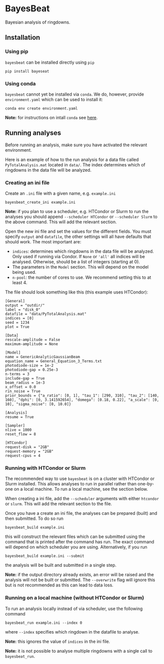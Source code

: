 # BayesBeat

Bayesian analysis of ringdowns.

## Installation

### Using pip

`bayesbeat` can be installed directly using `pip`

```
pip install bayeseat
```

### Using conda

`bayesbeat` cannot yet be installed via `conda`. We do, however, provide `environment.yaml` which
can be used to install it:

```
conda env create environment.yaml
```

**Note:** for instructions on intall `conda` see [here](https://docs.conda.io/projects/conda/en/latest/user-guide/install/index.html).

## Running analyses

Before running an analysis, make sure you have activated the relevant environment.

Here is an example of how to the run analysis for a data file called `PyTotalAnalysis.mat` located in `data/`. The index determines which of ringdowns in the data file will be analyzed.

### Creating an ini file

Create an `.ini` file with a given name, e.g. `example.ini`

```
bayesbeat_create_ini example.ini
```

**Note:** if you plan to use a scheduler, e.g. HTCondor or Slurm to run the analyses you should append `--scheduler HTCondor` or `--scheduler Slurm` to the above command. This will add the relevant section.

Open the new ini file and set the values for the different fields.
You must specify `output` and `datafile`, the other settings will all have defaults that should work.
The most important are:

* `indices`: determines which ringdowns in the data file will be analyzed. Only used if running via Condor. If `None` or `'all'` all indices will be analysed. Otherwise, should be a list of integers (starting at 0).
* The parameters in the `Model` section. This will depend on the model being used.
* `n-pool`: the number of cores to use. We recommend setting this to at least 4.

The file should look something like this (this example uses HTCondor):

```
[General]
output = "outdir/"
label = "disk_0"
datafile = "data/PyTotalAnalysis.mat"
indices = [0]
seed = 1234
plot = True

[Data]
rescale-amplitude = False
maximum-amplitude = None

[Model]
name = GenericAnalyticGaussianBeam
equation_name = General_Equation_3_Terms.txt
photodiode-size = 1e-2
photodiode-gap = 0.25e-3
n-terms = 3
include-gap = True
beam_radius = 1e-3
x_offset = 0.0
rin_noise = True
prior_bounds = {"a_ratio": [0, 1], "tau_1": [290, 310], "tau_2": [140, 160], "dphi": [0, 3.141592654], "domega": [0.18, 0.22], "a_scale": [0, 10], "sigma_noise": [0, 10.0]}

[Analysis]
resume = True

[Sampler]
nlive = 1000
reset_flow = 8

[HTCondor]
request-disk = "2GB"
request-memory = "2GB"
request-cpus = 4
```

### Running with HTCondor or Slurm

The recommended way to use `bayesbeat` is on a cluster with HTCondor or Slurm installed.
This allows analyses to run in parallel rather than one-by-one on a local machine.
To run a local machine, see the section below.

When creating a ini file, add the `--scheduler` arguments with either `htcondor` or
`slurm`. This will add the relevant section to the file.

Once you have a create an ini file, the analyses can be prepared (built) and then submitted.
To do so run

```
bayesbeat_build example.ini
```

this will construct the relevant files which can be submitted using the command that is printed after the command has run.
The exact command will depend on which scheduler you are using.
Alternatively, if you run

```
bayesbeat_build example.ini --submit
```

the analysis will be built and submitted in a single step.

**Note:** if the output directory already exists, an error will be raised and the analysis will not be built or submitted. The `--overwrite` flag will ignore this but is not recommended as this can lead to data loss.

### Running on a local machine (without HTCondor or Slurm)

To run an analysis locally instead of via scheduler, use the following command

```
bayesbeat_run example.ini --index 0
```

where `--index` specifies which ringdown in the datafile to analyse.

**Note:** this ignores the value of `indices` in the ini file.

**Note:** it is not possible to analyse multiple ringdowns with a single call to `bayesbeat_run`.
